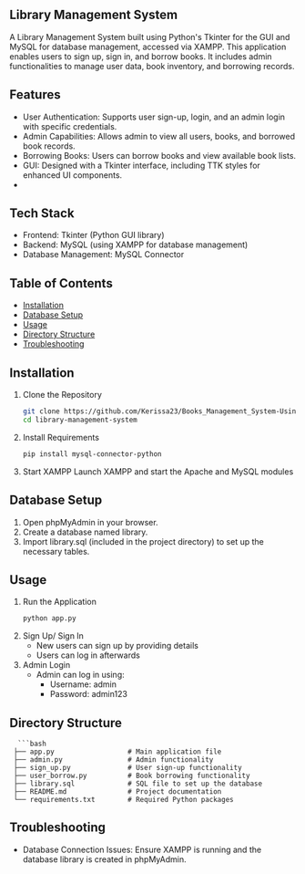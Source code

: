 ## Library Management System
A Library Management System built using Python's Tkinter for the GUI and MySQL for database management, accessed via XAMPP. This application enables users to sign up, sign in, and borrow books. It includes admin functionalities to manage user data, book inventory, and borrowing records.

## Features
- User Authentication: Supports user sign-up, login, and an admin login with specific credentials.
- Admin Capabilities: Allows admin to view all users, books, and borrowed book records.
- Borrowing Books: Users can borrow books and view available book lists.
- GUI: Designed with a Tkinter interface, including TTK styles for enhanced UI components.
- 
## Tech Stack
- Frontend: Tkinter (Python GUI library)
- Backend: MySQL (using XAMPP for database management)
- Database Management: MySQL Connector

## Table of Contents
- [Installation](#installation)
- [Database Setup](#database-setup)
- [Usage](#usage)
- [Directory Structure](#directory-structure)
- [Troubleshooting](#troubleshooting)

## Installation
1. Clone the Repository
   ```bash
   git clone https://github.com/Kerissa23/Books_Management_System-Using-GUI-and-MySQL-connectivity.git
   cd library-management-system
2. Install Requirements
   ```bash
   pip install mysql-connector-python
3. Start XAMPP
   Launch XAMPP and start the Apache and MySQL modules

## Database Setup
1. Open phpMyAdmin in your browser.
2. Create a database named library.
3. Import library.sql (included in the project directory) to set up the necessary tables.

## Usage
1. Run the Application
   ```bash
   python app.py
2. Sign Up/ Sign In
   - New users can sign up by providing details
   - Users can log in afterwards
3. Admin Login
   - Admin can log in using:
       - Username: admin
       - Password: admin123
## Directory Structure
      ```bash
     ├── app.py                  # Main application file
     ├── admin.py                # Admin functionality
     ├── sign_up.py              # User sign-up functionality
     ├── user_borrow.py          # Book borrowing functionality
     ├── library.sql             # SQL file to set up the database
     ├── README.md               # Project documentation
     └── requirements.txt        # Required Python packages
## Troubleshooting
- Database Connection Issues: Ensure XAMPP is running and the database library is created in phpMyAdmin.

